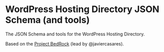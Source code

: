 # WordPress Hosting Directory JSON Schema (and tools)

The JSON Schema and tools for the WordPress Hosting Directory.

Based on the [Project BedRock](https://docs.google.com/document/d/1FhjFjY9I6gn6uqz4oBsHvYzxnrUg0RfAYuRhlLjdWec/) (lead by @javiercasares).

